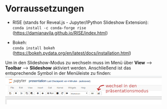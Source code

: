 # Vorraussetzungen

- RISE (stands for Reveal.js - Jupyter/IPython Slideshow Extension):  
`conda install -c conda-forge rise`
(https://damianavila.github.io/RISE/index.html)

- Bokeh:  
`conda install bokeh`
(https://bokeh.pydata.org/en/latest/docs/installation.html)

Um in den Slideshow-Modus zu wechseln muss im Menü über __View__ --> __Toolbar__ --> __Slideshow__ aktiviert werden. 
Anschließend ist das entsprechende Symbol in der Menüleiste zu finden:
![](https://github.com/4204015/presentation/blob/master/info.png)
